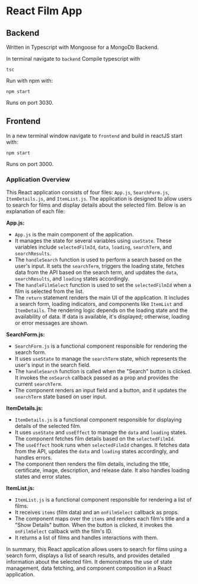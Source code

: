 # React Film App

## Backend

Written in Typescript with Mongoose for a MongoDb Backend.

In terminal navigate to `backend` Compile typescript with

`tsc`

Run with npm with:

`npm start`

Runs on port 3030.

## Frontend

In a new terminal window navigate to `frontend` and build in reactJS start with:

`npm start`

Runs on port 3000.

### Application Overview

This React application consists of four files: `App.js`, `SearchForm.js`, `ItemDetails.js`, and `ItemList.js`. The application is designed to allow users to search for films and display details about the selected film. Below is an explanation of each file:

**App.js:**

- `App.js` is the main component of the application.
- It manages the state for several variables using `useState`. These variables include `selectedFilmId`, `data`, `loading`, `searchTerm`, and `searchResults`.
- The `handleSearch` function is used to perform a search based on the user's input. It sets the `searchTerm`, triggers the loading state, fetches data from the API based on the search term, and updates the `data`, `searchResults`, and `loading` states accordingly.
- The `handleFilmSelect` function is used to set the `selectedFilmId` when a film is selected from the list.
- The `return` statement renders the main UI of the application. It includes a search form, loading indicators, and components like `ItemList` and `ItemDetails`. The rendering logic depends on the loading state and the availability of data. If data is available, it's displayed; otherwise, loading or error messages are shown.

**SearchForm.js:**

- `SearchForm.js` is a functional component responsible for rendering the search form.
- It uses `useState` to manage the `searchTerm` state, which represents the user's input in the search field.
- The `handleSearch` function is called when the "Search" button is clicked. It invokes the `onSearch` callback passed as a prop and provides the current `searchTerm`.
- The component renders an input field and a button, and it updates the `searchTerm` state based on user input.

**ItemDetails.js:**

- `ItemDetails.js` is a functional component responsible for displaying details of the selected film.
- It uses `useState` and `useEffect` to manage the `data` and `loading` states. The component fetches film details based on the `selectedFilmId`.
- The `useEffect` hook runs when `selectedFilmId` changes. It fetches data from the API, updates the `data` and `loading` states accordingly, and handles errors.
- The component then renders the film details, including the title, certificate, image, description, and release date. It also handles loading states and error states.

**ItemList.js:**

- `ItemList.js` is a functional component responsible for rendering a list of films.
- It receives `items` (film data) and an `onFilmSelect` callback as props.
- The component maps over the `items` and renders each film's title and a "Show Details" button. When the button is clicked, it invokes the `onFilmSelect` callback with the film's ID.
- It returns a list of films and handles interactions with them.

In summary, this React application allows users to search for films using a search form, displays a list of search results, and provides detailed information about the selected film. It demonstrates the use of state management, data fetching, and component composition in a React application.